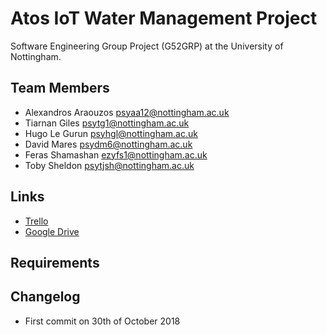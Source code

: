 # Atos IoT Water Management Project
Software Engineering Group Project (G52GRP) at the University of Nottingham.

## Team Members
- Alexandros Araouzos psyaa12@nottingham.ac.uk
- Tiarnan Giles psytg1@nottingham.ac.uk
- Hugo Le Gurun psyhgl@nottingham.ac.uk
- David Mares psydm6@nottingham.ac.uk
- Feras Shamashan ezyfs1@nottingham.ac.uk
- Toby Sheldon psytjsh@nottingham.ac.uk

## Links
- [Trello](https://trello.com/atosproject)
- [Google Drive](https://drive.google.com/drive/folders/1JSKF_r83GmpzqIC-DtAelJyRJ_dA3OGq?usp=sharing)

## Requirements

## Changelog
- First commit on 30th of October 2018
